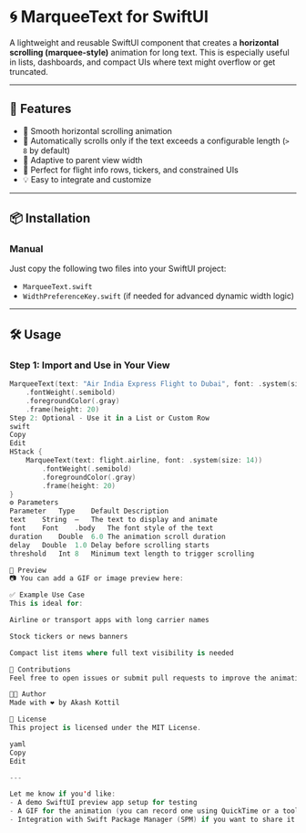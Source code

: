 # 🌀 MarqueeText for SwiftUI

A lightweight and reusable SwiftUI component that creates a **horizontal scrolling (marquee-style)** animation for long text. This is especially useful in lists, dashboards, and compact UIs where text might overflow or get truncated.

---

## 🚀 Features

- 🔁 Smooth horizontal scrolling animation
- 🧠 Automatically scrolls only if the text exceeds a configurable length (`> 8` by default)
- 📏 Adaptive to parent view width
- 🎯 Perfect for flight info rows, tickers, and constrained UIs
- 💡 Easy to integrate and customize

---

## 📦 Installation

### Manual

Just copy the following two files into your SwiftUI project:

- `MarqueeText.swift`
- `WidthPreferenceKey.swift` (if needed for advanced dynamic width logic)

---

## 🛠 Usage

### Step 1: Import and Use in Your View

```swift
MarqueeText(text: "Air India Express Flight to Dubai", font: .system(size: 14))
    .fontWeight(.semibold)
    .foregroundColor(.gray)
    .frame(height: 20)
Step 2: Optional - Use it in a List or Custom Row
swift
Copy
Edit
HStack {
    MarqueeText(text: flight.airline, font: .system(size: 14))
        .fontWeight(.semibold)
        .foregroundColor(.gray)
        .frame(height: 20)
}
⚙️ Parameters
Parameter	Type	Default	Description
text	String	—	The text to display and animate
font	Font	.body	The font style of the text
duration	Double	6.0	The animation scroll duration
delay	Double	1.0	Delay before scrolling starts
threshold	Int	8	Minimum text length to trigger scrolling

📸 Preview
📷 You can add a GIF or image preview here:

✅ Example Use Case
This is ideal for:

Airline or transport apps with long carrier names

Stock tickers or news banners

Compact list items where full text visibility is needed

🤝 Contributions
Feel free to open issues or submit pull requests to improve the animation behavior, add new features like pause on tap, or make it accessible.

🧑‍💻 Author
Made with ❤️ by Akash Kottil

📄 License
This project is licensed under the MIT License.

yaml
Copy
Edit

---

Let me know if you'd like:
- A demo SwiftUI preview app setup for testing
- A GIF for the animation (you can record one using QuickTime or a tool like Kap)
- Integration with Swift Package Manager (SPM) if you want to share it as a package!
